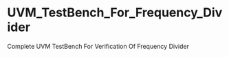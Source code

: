 # UVM_TestBench_For_Frequency_Divider
Complete UVM TestBench For Verification Of Frequency Divider 
